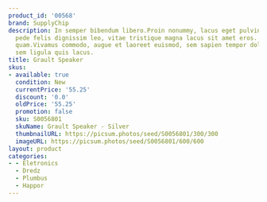 ```yaml
---
product_id: '00568'
brand: SupplyChip
description: In semper bibendum libero.Proin nonummy, lacus eget pulvinar lacinia,
  pede felis dignissim leo, vitae tristique magna lacus sit amet eros. Praesent ut
  quam.Vivamus commodo, augue et laoreet euismod, sem sapien tempor dolor, ac egestas
  sem ligula quis lacus.
title: Grault Speaker
skus:
- available: true
  condition: New
  currentPrice: '55.25'
  discount: '0.0'
  oldPrice: '55.25'
  promotion: false
  sku: S0056801
  skuName: Grault Speaker - Silver
  thumbnailURL: https://picsum.photos/seed/S0056801/300/300
  imageURL: https://picsum.photos/seed/S0056801/600/600
layout: product
categories:
- - Eletronics
  - Dredz
  - Plumbus
  - Happor
---
```

